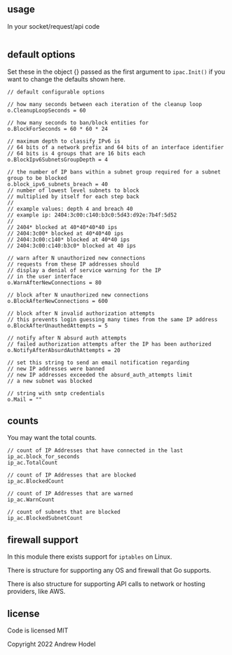 ## usage

In your socket/request/api code

```
```

## default options

Set these in the object {} passed as the first argument to `ipac.Init()` if you want to change the defaults shown here.

```
// default configurable options

// how many seconds between each iteration of the cleanup loop
o.CleanupLoopSeconds = 60

// how many seconds to ban/block entities for
o.BlockForSeconds = 60 * 60 * 24

// maximum depth to classify IPv6 is
// 64 bits of a network prefix and 64 bits of an interface identifier
// 64 bits is 4 groups that are 16 bits each
o.BlockIpv6SubnetsGroupDepth = 4

// the number of IP bans within a subnet group required for a subnet group to be blocked
o.block_ipv6_subnets_breach = 40
// number of lowest level subnets to block
// multiplied by itself for each step back
//
// example values: depth 4 and breach 40
// example ip: 2404:3c00:c140:b3c0:5d43:d92e:7b4f:5d52
//
// 2404* blocked at 40*40*40*40 ips
// 2404:3c00* blocked at 40*40*40 ips
// 2404:3c00:c140* blocked at 40*40 ips
// 2404:3c00:c140:b3c0* blocked at 40 ips

// warn after N unauthorized new connections
// requests from these IP addresses should
// display a denial of service warning for the IP
// in the user interface
o.WarnAfterNewConnections = 80

// block after N unauthorized new connections
o.BlockAfterNewConnections = 600

// block after N invalid authorization attempts
// this prevents login guessing many times from the same IP address
o.BlockAfterUnauthedAttempts = 5

// notify after N absurd auth attempts
// failed authorization attempts after the IP has been authorized
o.NotifyAfterAbsurdAuthAttempts = 20

// set this string to send an email notification regarding
// new IP addresses were banned
// new IP addresses exceeded the absurd_auth_attempts limit
// a new subnet was blocked

// string with smtp credentials
o.Mail = ""
```

## counts

You may want the total counts.

```
// count of IP Addresses that have connected in the last ip_ac.block_for_seconds
ip_ac.TotalCount

// count of IP Addresses that are blocked
ip_ac.BlockedCount

// count of IP Addresses that are warned
ip_ac.WarnCount

// count of subnets that are blocked
ip_ac.BlockedSubnetCount
```

## firewall support

In this module there exists support for `iptables` on Linux.

There is structure for supporting any OS and firewall that Go supports.

There is also structure for supporting API calls to network or hosting providers, like AWS.

## license

Code is licensed MIT

Copyright 2022 Andrew Hodel
